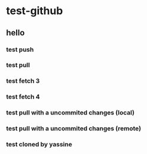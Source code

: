 # test-github

## hello

### test push

### test pull

### test fetch 3
### test fetch 4

### test pull with a uncommited changes (local)


### test pull with a uncommited changes (remote)

### test cloned by yassine